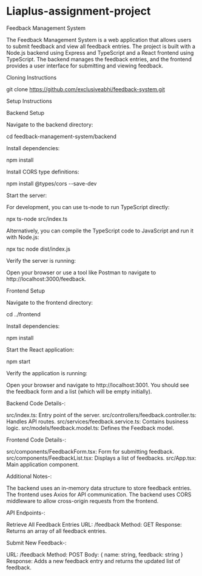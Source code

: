 # Liaplus-assignment-project

Feedback Management System

The Feedback Management System is a web application that allows users to submit feedback and view all feedback entries. The project is built with a Node.js backend using Express and TypeScript and a React frontend using TypeScript. The backend manages the feedback entries, and the frontend provides a user interface for submitting and viewing feedback.

Cloning Instructions

git clone https://github.com/exclusiveabhi/feedback-system.git

Setup Instructions

Backend Setup

Navigate to the backend directory:

cd feedback-management-system/backend

Install dependencies:

npm install

Install CORS type definitions:

npm install @types/cors --save-dev

Start the server:

For development, you can use ts-node to run TypeScript directly:

npx ts-node src/index.ts

Alternatively, you can compile the TypeScript code to JavaScript and run it with Node.js:

npx tsc
node dist/index.js

Verify the server is running:

Open your browser or use a tool like Postman to navigate to http://localhost:3000/feedback. 

Frontend Setup

Navigate to the frontend directory:

cd ../frontend

Install dependencies:

npm install

Start the React application:

npm start

Verify the application is running:

Open your browser and navigate to http://localhost:3001. You should see the feedback form and a list (which will be empty initially).

Backend Code Details-:

src/index.ts: Entry point of the server.
src/controllers/feedback.controller.ts: Handles API routes.
src/services/feedback.service.ts: Contains business logic.
src/models/feedback.model.ts: Defines the Feedback model.

Frontend Code Details-:

src/components/FeedbackForm.tsx: Form for submitting feedback.
src/components/FeedbackList.tsx: Displays a list of feedbacks.
src/App.tsx: Main application component.

Additional Notes-:

The backend uses an in-memory data structure to store feedback entries.
The frontend uses Axios for API communication.
The backend uses CORS middleware to allow cross-origin requests from the frontend.

API Endpoints-:

Retrieve All Feedback Entries
URL: /feedback
Method: GET
Response: Returns an array of all feedback entries.

Submit New Feedback-:

URL: /feedback
Method: POST
Body: { name: string, feedback: string }
Response: Adds a new feedback entry and returns the updated list of feedback.
